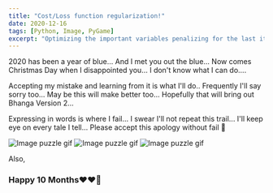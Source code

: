 ```yaml
---
title: "Cost/Loss function regularization!"
date: 2020-12-16
tags: [Python, Image, PyGame]
excerpt: "Optimizing the important variables penalizing for the last iteration"
---
```


2020 has been a year of blue...
And I met you out the blue...
Now comes Christmas Day when I disappointed you...
I don't know what I can do....

Accepting my mistake and learning from it is what I'll do..
Frequently I'll say sorry too...
May be this will make better too...
Hopefully that will bring out Bhanga Version 2...

Expressing in words is where I fail...
I swear I'll not repeat this trail...
I'll keep eye on every tale I tell...
Please accept this apology without fail :see_no_evil:

<img src="{{ site.url }}{{ site.baseurl }}/images/puzzle/sorry_1.gif" alt="Image puzzle gif">
<img src="{{ site.url }}{{ site.baseurl }}/images/puzzle/sorry_2.gif" alt="Image puzzle gif">
<img src="{{ site.url }}{{ site.baseurl }}/images/puzzle/sorry_3.jpeg" alt="Image puzzle gif">


Also,
### Happy 10 Months:heart::heart::see_no_evil:


 
